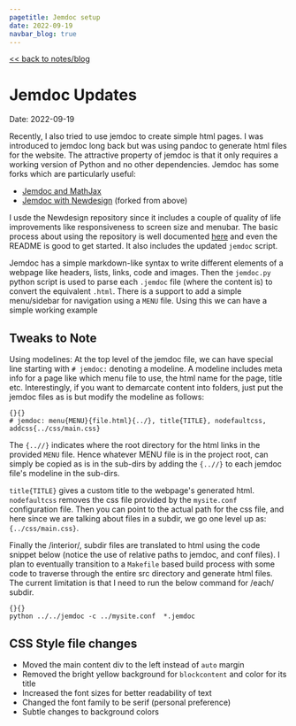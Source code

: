 ```yaml
---
pagetitle: Jemdoc setup
date: 2022-09-19
navbar_blog: true
---
```


[<< back to notes/blog](../notes.md)

# Jemdoc Updates

Date: 2022-09-19

Recently, I also tried to use jemdoc to create simple html pages.
I was introduced to jemdoc long back but was using pandoc to generate html 
files for the website. The attractive property of jemdoc is that it only requires a
working version of Python and no other dependencies. Jemdoc has some forks which are 
particularly useful:

- [Jemdoc and MathJax](https://github.com/wsshin/jemdoc_mathjax )
- [Jemdoc with Newdesign](https://github.com/szl2/jemdoc-new-design) (forked from above)

I usde the Newdesign repository since it includes a couple of quality
of life improvements like responsiveness to screen size and menubar. The basic process
about using the repository is well documented 
[here](https://szl2.github.io/jemdoc-new-design/www/index.html) and even the README is
good to get started. It also includes the updated `jemdoc` script.

Jemdoc has a simple markdown-like syntax to write different elements of a webpage like
headers, lists, links, code and images. Then the `jemdoc.py` python script is used to
parse each `.jemdoc` file (where the content is) to convert the equivalent `.html`.
There is a support to add a simple menu/sidebar for navigation using a `MENU` file. Using
this we can have a simple working example


## Tweaks to Note

Using modelines: At the top level of the jemdoc file, we can have special line starting
with `# jemdoc:` denoting a modeline. A modeline includes meta info for a page like 
which menu file to use, the html name for the page, title etc. 
Interestingly, if you want to demarcate content into folders, just put the jemdoc files
as is but modify the modeline as follows:

~~~
{}{}
# jemdoc: menu{MENU}{file.html}{../}, title{TITLE}, nodefaultcss, addcss{../css/main.css}
~~~

The `{..//}` indicates where the root directory for the html links in the provided `MENU` 
file. Hence whatever MENU file is in the project root, can simply be copied as is in the
sub-dirs by adding the `{..//}` to each jemdoc file's modeline in the sub-dirs.

`title{TITLE}` gives a custom title to the webpage's generated html. `nodefaultcss`
removes the css file provided by the `mysite.conf` configuration file. Then you can
point to the actual path for the css file, and here since we are talking about files in a
subdir, we go one level up as: `{../css/main.css}`. 

Finally the /interior/, subdir files are translated to html using the code snippet below
(notice the use of relative paths to jemdoc, and conf files). I plan to eventually 
transition to a `Makefile` based build process with some code to traverse through the 
entire src directory and generate html files. The current limitation is that I need to
run the below command for /each/ subdir.

~~~
{}{}
python ../../jemdoc -c ../mysite.conf  *.jemdoc
~~~


## CSS Style file changes

- Moved the main content div to the left instead of `auto` margin
- Removed the bright yellow background for `blockcontent` and color for its title
- Increased the font sizes for better readability of text
- Changed the font family to be serif (personal preference)
- Subtle changes to background colors


